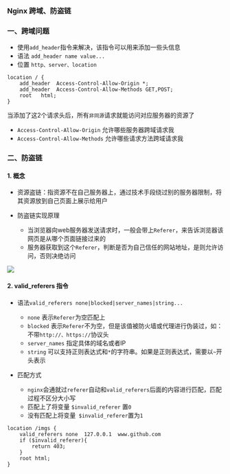 ### Nginx 跨域、防盗链

### 一、跨域问题
* 使用`add_header`指令来解决，该指令可以用来添加一些头信息
* 语法 `add_header name value...`
* 位置 `http、server、location`

```
location / {
    add_header  Access-Control-Allow-Origin *;
    add_header  Access-Control-Allow-Methods GET,POST;
    root   html;
}
```

当添加了这2个请求头后，所有`非同源`请求就能访问对应服务器的资源了
* `Access-Control-Allow-Origin`  允许哪些服务器跨域请求我
* `Access-Control-Allow-Methods` 允许哪些请求方法跨域请求我




### 二、防盗链
#### 1. 概念
* 资源盗链：指资源不在自己服务器上，通过技术手段绕过别的服务器限制，将其资源放到自己页面上展示给用户
 
* 防盗链实现原理
  * 当浏览器向web服务器发送请求时，一般会带上`Referer`，来告诉浏览器该网页是从哪个页面链接过来的
  * 服务器获取到这个`Referer`，判断是否为自己信任的网站地址，是则允许访问，否则决绝访问
  
![](https://fgq233.github.io/imgs/java/nginx3.png)

#### 2. valid_referers 指令
* 语法`valid_referers none|blocked|server_names|string...`
  * `none`  表示`Referer`为空匹配上
  * `blocked`  表示`Referer`不为空，但是该值被防火墙或代理进行伪装过，如：不带`http://、https://`协议头
  * `server_names`  指定具体的域名或者IP
  * `string`  可以支持正则表达式和`*`的字符串。如果是正则表达式，需要以`~`开头表示
  
* 匹配方式
  * `nginx`会通就过`referer`自动和`valid_referers`后面的内容进行匹配，匹配过程不区分大小写
  * 匹配上了将变量 `$invalid_referer` 置`0`
  * 没有匹配上将变量` $invalid_referer`置为`1`


```
location /imgs {  
    valid_referers none  127.0.0.1  www.github.com
    if ($invalid_referer){
        return 403;
    }
    root html;
}
```